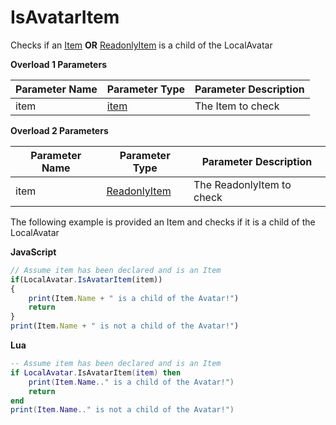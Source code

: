 # IsAvatarItem

Checks if an [Item](./../item/index.md) **OR** [ReadonlyItem](./../readonlyitem/index.md) is a child of the LocalAvatar

**Overload 1 Parameters**

Parameter Name | Parameter Type | Parameter Description
--- | --- | ---
item | [item](./../item/index.md) | The Item to check

**Overload 2 Parameters**

Parameter Name | Parameter Type | Parameter Description
--- | --- | ---
item | [ReadonlyItem](./../readonlyitem/index.md) | The ReadonlyItem to check

The following example is provided an Item and checks if it is a child of the LocalAvatar

**JavaScript**
```js
// Assume item has been declared and is an Item
if(LocalAvatar.IsAvatarItem(item))
{
    print(Item.Name + " is a child of the Avatar!")
    return
}
print(Item.Name + " is not a child of the Avatar!")
```

**Lua**

```lua
-- Assume item has been declared and is an Item
if LocalAvatar.IsAvatarItem(item) then
    print(Item.Name.." is a child of the Avatar!")
    return
end
print(Item.Name.." is not a child of the Avatar!")
```